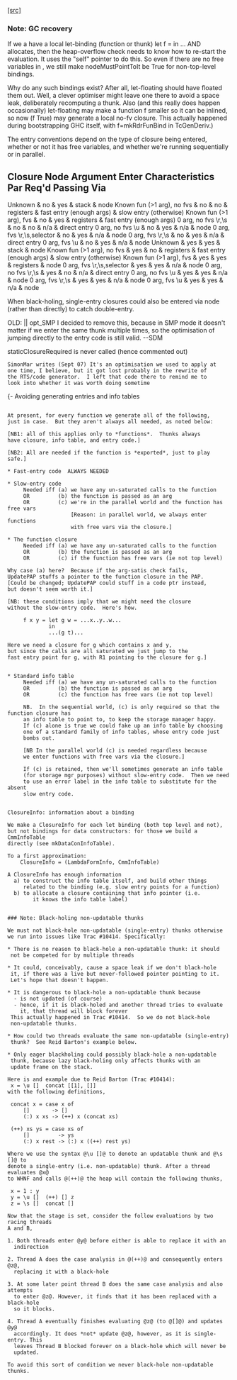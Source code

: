 [[src]](https://github.com/ghc/ghc/tree/master/compiler/codeGen/StgCmmClosure.hs)
### Note: GC recovery

If we a have a local let-binding (function or thunk)
   let f = <body> in ...
AND <body> allocates, then the heap-overflow check needs to know how
to re-start the evaluation.  It uses the "self" pointer to do this.
So even if there are no free variables in <body>, we still make
nodeMustPointToIt be True for non-top-level bindings.

Why do any such bindings exist?  After all, let-floating should have
floated them out.  Well, a clever optimiser might leave one there to
avoid a space leak, deliberately recomputing a thunk.  Also (and this
really does happen occasionally) let-floating may make a function f smaller
so it can be inlined, so now (f True) may generate a local no-fv closure.
This actually happened during bootstrapping GHC itself, with f=mkRdrFunBind
in TcGenDeriv.) 

 The entry conventions depend on the type of closure being entered,
whether or not it has free variables, and whether we're running
sequentially or in parallel.

Closure                           Node   Argument   Enter
Characteristics              Par   Req'd  Passing    Via
---------------------------------------------------------------------------
Unknown                     & no  & yes & stack     & node
Known fun (>1 arg), no fvs  & no  & no  & registers & fast entry (enough args)
                                                    & slow entry (otherwise)
Known fun (>1 arg), fvs     & no  & yes & registers & fast entry (enough args)
0 arg, no fvs \r,\s         & no  & no  & n/a       & direct entry
0 arg, no fvs \u            & no  & yes & n/a       & node
0 arg, fvs \r,\s,selector   & no  & yes & n/a       & node
0 arg, fvs \r,\s            & no  & yes & n/a       & direct entry
0 arg, fvs \u               & no  & yes & n/a       & node
Unknown                     & yes & yes & stack     & node
Known fun (>1 arg), no fvs  & yes & no  & registers & fast entry (enough args)
                                                    & slow entry (otherwise)
Known fun (>1 arg), fvs     & yes & yes & registers & node
0 arg, fvs \r,\s,selector   & yes & yes & n/a       & node
0 arg, no fvs \r,\s         & yes & no  & n/a       & direct entry
0 arg, no fvs \u            & yes & yes & n/a       & node
0 arg, fvs \r,\s            & yes & yes & n/a       & node
0 arg, fvs \u               & yes & yes & n/a       & node

When black-holing, single-entry closures could also be entered via node
(rather than directly) to catch double-entry. 

 OLD: || opt_SMP
         I decided to remove this, because in SMP mode it doesn't matter
         if we enter the same thunk multiple times, so the optimisation
         of jumping directly to the entry code is still valid.  --SDM
        

  staticClosureRequired is never called (hence commented out)

    SimonMar writes (Sept 07) It's an optimisation we used to apply at
    one time, I believe, but it got lost probably in the rewrite of
    the RTS/code generator.  I left that code there to remind me to
    look into whether it was worth doing sometime

{- Avoiding generating entries and info tables
   ~~~~~~~~~~~~~~~~~~~~~~~~~~~~~~~~~~~~~~~~~~~

At present, for every function we generate all of the following,
just in case.  But they aren't always all needed, as noted below:

[NB1: all of this applies only to *functions*.  Thunks always
have closure, info table, and entry code.]

[NB2: All are needed if the function is *exported*, just to play safe.]

* Fast-entry code  ALWAYS NEEDED

* Slow-entry code
        Needed iff (a) we have any un-saturated calls to the function
        OR         (b) the function is passed as an arg
        OR         (c) we're in the parallel world and the function has free vars
                       [Reason: in parallel world, we always enter functions
                       with free vars via the closure.]

* The function closure
        Needed iff (a) we have any un-saturated calls to the function
        OR         (b) the function is passed as an arg
        OR         (c) if the function has free vars (ie not top level)

  Why case (a) here?  Because if the arg-satis check fails,
  UpdatePAP stuffs a pointer to the function closure in the PAP.
  [Could be changed; UpdatePAP could stuff in a code ptr instead,
   but doesn't seem worth it.]

  [NB: these conditions imply that we might need the closure
  without the slow-entry code.  Here's how.

        f x y = let g w = ...x..y..w...
                in
                ...(g t)...

  Here we need a closure for g which contains x and y,
  but since the calls are all saturated we just jump to the
  fast entry point for g, with R1 pointing to the closure for g.]


* Standard info table
        Needed iff (a) we have any un-saturated calls to the function
        OR         (b) the function is passed as an arg
        OR         (c) the function has free vars (ie not top level)

        NB.  In the sequential world, (c) is only required so that the function closure has
        an info table to point to, to keep the storage manager happy.
        If (c) alone is true we could fake up an info table by choosing
        one of a standard family of info tables, whose entry code just
        bombs out.

        [NB In the parallel world (c) is needed regardless because
        we enter functions with free vars via the closure.]

        If (c) is retained, then we'll sometimes generate an info table
        (for storage mgr purposes) without slow-entry code.  Then we need
        to use an error label in the info table to substitute for the absent
        slow entry code.


 ClosureInfo: information about a binding

   We make a ClosureInfo for each let binding (both top level and not),
   but not bindings for data constructors: for those we build a CmmInfoTable
   directly (see mkDataConInfoTable).

   To a first approximation:
       ClosureInfo = (LambdaFormInfo, CmmInfoTable)

   A ClosureInfo has enough information
     a) to construct the info table itself, and build other things
        related to the binding (e.g. slow entry points for a function)
     b) to allocate a closure containing that info pointer (i.e.
           it knows the info table label)


### Note: Black-holing non-updatable thunks

We must not black-hole non-updatable (single-entry) thunks otherwise
we run into issues like Trac #10414. Specifically:

  * There is no reason to black-hole a non-updatable thunk: it should
    not be competed for by multiple threads

  * It could, conceivably, cause a space leak if we don't black-hole
    it, if there was a live but never-followed pointer pointing to it.
    Let's hope that doesn't happen.

  * It is dangerous to black-hole a non-updatable thunk because
     - is not updated (of course)
     - hence, if it is black-holed and another thread tries to evaluate
       it, that thread will block forever
    This actually happened in Trac #10414.  So we do not black-hole
    non-updatable thunks.

  * How could two threads evaluate the same non-updatable (single-entry)
    thunk?  See Reid Barton's example below.

  * Only eager blackholing could possibly black-hole a non-updatable
    thunk, because lazy black-holing only affects thunks with an
    update frame on the stack.

Here is and example due to Reid Barton (Trac #10414):
    x = \u []  concat [[1], []]
with the following definitions,

    concat x = case x of
        []       -> []
        (:) x xs -> (++) x (concat xs)

    (++) xs ys = case xs of
        []         -> ys
        (:) x rest -> (:) x ((++) rest ys)

Where we use the syntax @\u []@ to denote an updatable thunk and @\s []@ to
denote a single-entry (i.e. non-updatable) thunk. After a thread evaluates @x@
to WHNF and calls @(++)@ the heap will contain the following thunks,

    x = 1 : y
    y = \u []  (++) [] z
    z = \s []  concat []

Now that the stage is set, consider the follow evaluations by two racing threads
A and B,

  1. Both threads enter @y@ before either is able to replace it with an
     indirection

  2. Thread A does the case analysis in @(++)@ and consequently enters @z@,
     replacing it with a black-hole

  3. At some later point thread B does the same case analysis and also attempts
     to enter @z@. However, it finds that it has been replaced with a black-hole
     so it blocks.

  4. Thread A eventually finishes evaluating @z@ (to @[]@) and updates @y@
     accordingly. It does *not* update @z@, however, as it is single-entry. This
     leaves Thread B blocked forever on a black-hole which will never be
     updated.

To avoid this sort of condition we never black-hole non-updatable thunks.
